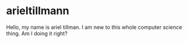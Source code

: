 # arieltillmann

Hello, my name is ariel tillman. I am new to this whole computer science thing. Am I doing it right?
